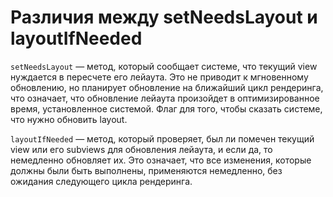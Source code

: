 # Различия между setNeedsLayout и layoutIfNeeded

`setNeedsLayout` — метод, который сообщает системе, что текущий view нуждается в пересчете его лейаута. Это не приводит к мгновенному обновлению, но планирует обновление на ближайший цикл рендеринга, что означает, что обновление лейаута произойдет в оптимизированное время, установленное системой. Флаг для того, чтобы сказать системе, что нужно обновить layout.

`layoutIfNeeded` — метод, который проверяет, был ли помечен текущий view или его subviews для обновления лейаута, и если да, то немедленно обновляет их. Это означает, что все изменения, которые должны были быть выполнены, применяются немедленно, без ожидания следующего цикла рендеринга.